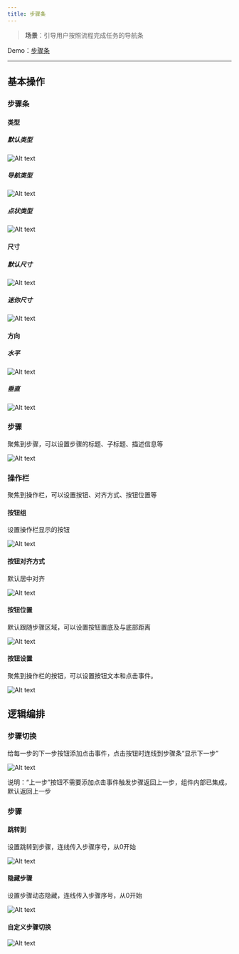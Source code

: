 ```yaml
---
title: 步骤条 
---
```


> **场景**：引导用户按照流程完成任务的导航条

Demo：[步骤条](https://my.mybricks.world/mybricks-app-pcspa/index.html?id=475427467677765)

----

## 基本操作
### 步骤条
#### 类型
##### 默认类型

![Alt text](./img/image.png)
##### 导航类型

![Alt text](./img/image-1.png)
##### 点状类型

![Alt text](./img/image-2.png)
#### 尺寸
##### 默认尺寸

![Alt text](./img/image-3.png)
##### 迷你尺寸

![Alt text](./img/image-4.png)
#### 方向
##### 水平

![Alt text](./img/image-5.png)
##### 垂直

![Alt text](./img/image-6.png)
### 步骤

聚焦到步骤，可以设置步骤的标题、子标题、描述信息等

![Alt text](./img/image-7.png)
### 操作栏

聚焦到操作栏，可以设置按钮、对齐方式、按钮位置等
#### 按钮组

设置操作栏显示的按钮

![Alt text](./img/image-8.png)
#### 按钮对齐方式

默认居中对齐

![Alt text](./img/image-9.png)
#### 按钮位置

默认跟随步骤区域，可以设置按钮置底及与底部距离

![Alt text](./img/image-10.png)
#### 按钮设置

聚焦到操作栏的按钮，可以设置按钮文本和点击事件。

![Alt text](./img/image-11.png)
## 逻辑编排
### 步骤切换

给每一步的下一步按钮添加点击事件，点击按钮时连线到步骤条“显示下一步”

![Alt text](./img/image-12.png)

说明：“上一步”按钮不需要添加点击事件触发步骤返回上一步，组件内部已集成，默认返回上一步
### 步骤
#### 跳转到

设置跳转到步骤，连线传入步骤序号，从0开始

![Alt text](./img/image-13.png)
#### 隐藏步骤

设置步骤动态隐藏，连线传入步骤序号，从0开始

![Alt text](./img/image-14.png)
#### 自定义步骤切换

![Alt text](./img/image-15.png)